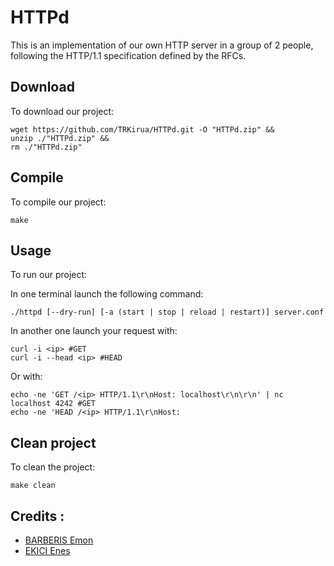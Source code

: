 # HTTPd

This is an implementation of our own HTTP server in a group of 2 people, following the HTTP/1.1 specification defined by the RFCs.

## Download

To download our project:

```
wget https://github.com/TRKirua/HTTPd.git -O "HTTPd.zip" &&
unzip ./"HTTPd.zip" &&
rm ./"HTTPd.zip"
```

## Compile

To compile our project:

```
make
```


## Usage

To run our project:

In one terminal launch the following command:

```
./httpd [--dry-run] [-a (start | stop | reload | restart)] server.conf
```

In another one launch your request with:

```
curl -i <ip> #GET
curl -i --head <ip> #HEAD
```

Or with:

```
echo -ne 'GET /<ip> HTTP/1.1\r\nHost: localhost\r\n\r\n' | nc localhost 4242 #GET
echo -ne 'HEAD /<ip> HTTP/1.1\r\nHost:
```

## Clean project

To clean the project:

```
make clean
```

## Credits :

- [BARBERIS Emon](https://github.com/EmonBar)
- [EKICI Enes](https://github.com/TRKirua)
